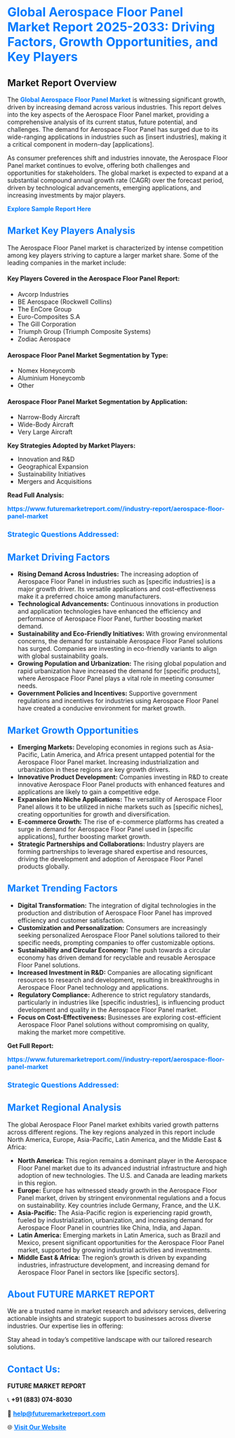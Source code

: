 <h1 style="color: #007BFF;">Global Aerospace Floor Panel Market Report 2025-2033: Driving Factors, Growth Opportunities, and Key Players</h1>

<section id="overview">
<h2>Market Report Overview</h2>
<p>The <a href="https://www.futuremarketreport.com//industry-report/aerospace-floor-panel-market" style="color: #007BFF; text-decoration: none;"><strong>Global Aerospace Floor Panel Market</strong></a> is witnessing significant growth, driven by increasing demand across various industries. This report delves into the key aspects of the Aerospace Floor Panel market, providing a comprehensive analysis of its current status, future potential, and challenges. The demand for Aerospace Floor Panel has surged due to its wide-ranging applications in industries such as [insert industries], making it a critical component in modern-day [applications].</p>
<p>As consumer preferences shift and industries innovate, the Aerospace Floor Panel market continues to evolve, offering both challenges and opportunities for stakeholders. The global market is expected to expand at a substantial compound annual growth rate (CAGR) over the forecast period, driven by technological advancements, emerging applications, and increasing investments by major players.</p>
</section>

<section id="overview">
<p><a href="https://www.futuremarketreport.com//request-sample/reportId=89411" style="color: #007BFF; text-decoration: none;"><strong>Explore Sample Report Here</strong></a></p>
</section>

<section id="key-players">
<h2 style="color: #007BFF;">Market Key Players Analysis</h2>
<p>The Aerospace Floor Panel market is characterized by intense competition among key players striving to capture a larger market share. Some of the leading companies in the market include:</p>
<h4>Key Players Covered in the Aerospace Floor Panel Report:</h4>
<ul><li>Avcorp Industries</li><li>BE Aerospace (Rockwell Collins)</li><li>The EnCore Group</li><li>Euro-Composites S.A</li><li>The Gill Corporation</li><li>Triumph Group (Triumph Composite Systems)</li><li>Zodiac Aerospace</li></ul>
<h4>Aerospace Floor Panel Market Segmentation by Type:</h4>
<ul><li>Nomex Honeycomb</li><li>Aluminium Honeycomb</li><li>Other</li></ul>

<h4>Aerospace Floor Panel Market Segmentation by Application:</h4>
<ul><li>Narrow-Body Aircraft</li><li>Wide-Body Aircraft</li><li>Very Large Aircraft</li></ul>
<p><strong>Key Strategies Adopted by Market Players:</strong></p>
<ul>
<li>Innovation and R&D</li>
<li>Geographical Expansion</li>
<li>Sustainability Initiatives</li>
<li>Mergers and Acquisitions</li>
</ul>
</section>

<section>
<p><strong>Read Full Analysis: </strong></p><a href="https://www.futuremarketreport.com//industry-report/aerospace-floor-panel-market" style="color: #007BFF; text-decoration: none;"><strong>https://www.futuremarketreport.com//industry-report/aerospace-floor-panel-market</strong></a>
<h3 style="color: #007BFF;">Strategic Questions Addressed:</h3>
</section>

<section id="driving-factors">
<h2 style="color: #007BFF;">Market Driving Factors</h2>
<ul>
<li><strong>Rising Demand Across Industries:</strong> The increasing adoption of Aerospace Floor Panel in industries such as [specific industries] is a major growth driver. Its versatile applications and cost-effectiveness make it a preferred choice among manufacturers.</li>
<li><strong>Technological Advancements:</strong> Continuous innovations in production and application technologies have enhanced the efficiency and performance of Aerospace Floor Panel, further boosting market demand.</li>
<li><strong>Sustainability and Eco-Friendly Initiatives:</strong> With growing environmental concerns, the demand for sustainable Aerospace Floor Panel solutions has surged. Companies are investing in eco-friendly variants to align with global sustainability goals.</li>
<li><strong>Growing Population and Urbanization:</strong> The rising global population and rapid urbanization have increased the demand for [specific products], where Aerospace Floor Panel plays a vital role in meeting consumer needs.</li>
<li><strong>Government Policies and Incentives:</strong> Supportive government regulations and incentives for industries using Aerospace Floor Panel have created a conducive environment for market growth.</li>
</ul>
</section>

<section id="growth-opportunities">
<h2 style="color: #007BFF;">Market Growth Opportunities</h2>
<ul>
<li><strong>Emerging Markets:</strong> Developing economies in regions such as Asia-Pacific, Latin America, and Africa present untapped potential for the Aerospace Floor Panel market. Increasing industrialization and urbanization in these regions are key growth drivers.</li>
<li><strong>Innovative Product Development:</strong> Companies investing in R&D to create innovative Aerospace Floor Panel products with enhanced features and applications are likely to gain a competitive edge.</li>
<li><strong>Expansion into Niche Applications:</strong> The versatility of Aerospace Floor Panel allows it to be utilized in niche markets such as [specific niches], creating opportunities for growth and diversification.</li>
<li><strong>E-commerce Growth:</strong> The rise of e-commerce platforms has created a surge in demand for Aerospace Floor Panel used in [specific applications], further boosting market growth.</li>
<li><strong>Strategic Partnerships and Collaborations:</strong> Industry players are forming partnerships to leverage shared expertise and resources, driving the development and adoption of Aerospace Floor Panel products globally.</li>
</ul>
</section>

<section id="trending-factors">
<h2 style="color: #007BFF;">Market Trending Factors</h2>
<ul>
<li><strong>Digital Transformation:</strong> The integration of digital technologies in the production and distribution of Aerospace Floor Panel has improved efficiency and customer satisfaction.</li>
<li><strong>Customization and Personalization:</strong> Consumers are increasingly seeking personalized Aerospace Floor Panel solutions tailored to their specific needs, prompting companies to offer customizable options.</li>
<li><strong>Sustainability and Circular Economy:</strong> The push towards a circular economy has driven demand for recyclable and reusable Aerospace Floor Panel solutions.</li>
<li><strong>Increased Investment in R&D:</strong> Companies are allocating significant resources to research and development, resulting in breakthroughs in Aerospace Floor Panel technology and applications.</li>
<li><strong>Regulatory Compliance:</strong> Adherence to strict regulatory standards, particularly in industries like [specific industries], is influencing product development and quality in the Aerospace Floor Panel market.</li>
<li><strong>Focus on Cost-Effectiveness:</strong> Businesses are exploring cost-efficient Aerospace Floor Panel solutions without compromising on quality, making the market more competitive.</li>
</ul>
</section>

<section>
<p><strong>Get Full Report: </strong></p><a href="https://www.futuremarketreport.com//industry-report/aerospace-floor-panel-market" style="color: #007BFF; text-decoration: none;"><strong>https://www.futuremarketreport.com//industry-report/aerospace-floor-panel-market</strong></a>
<h3 style="color: #007BFF;">Strategic Questions Addressed:</h3>
</section>


<section id="regional-analysis">
<h2 style="color: #007BFF;">Market Regional Analysis</h2>
<p>The global Aerospace Floor Panel market exhibits varied growth patterns across different regions. The key regions analyzed in this report include North America, Europe, Asia-Pacific, Latin America, and the Middle East & Africa:</p>
<ul>
<li><strong>North America:</strong> This region remains a dominant player in the Aerospace Floor Panel market due to its advanced industrial infrastructure and high adoption of new technologies. The U.S. and Canada are leading markets in this region.</li>
<li><strong>Europe:</strong> Europe has witnessed steady growth in the Aerospace Floor Panel market, driven by stringent environmental regulations and a focus on sustainability. Key countries include Germany, France, and the U.K.</li>
<li><strong>Asia-Pacific:</strong> The Asia-Pacific region is experiencing rapid growth, fueled by industrialization, urbanization, and increasing demand for Aerospace Floor Panel in countries like China, India, and Japan.</li>
<li><strong>Latin America:</strong> Emerging markets in Latin America, such as Brazil and Mexico, present significant opportunities for the Aerospace Floor Panel market, supported by growing industrial activities and investments.</li>
<li><strong>Middle East & Africa:</strong> The region’s growth is driven by expanding industries, infrastructure development, and increasing demand for Aerospace Floor Panel in sectors like [specific sectors].</li>
</ul>
</section>

<footer>
<h2 style="color: #007BFF;">About FUTURE MARKET REPORT</h2>
<p>We are a trusted name in market research and advisory services, delivering actionable insights and strategic support to businesses across diverse industries. Our expertise lies in offering:</p>

<p>Stay ahead in today’s competitive landscape with our tailored research solutions.</p>

<h2 style="color: #007BFF;">Contact Us:</h2>
<p><strong>FUTURE MARKET REPORT</strong></p>
<p>📞 <strong>+91 (883) 074-8030</strong></p>
<p>📧 <strong><a href="mailto:help@futuremarketreport.com" style="color: #007BFF;">help@futuremarketreport.com</a></strong></p>
<p>🌐 <strong><a href="https://www.futuremarketreport.com/" style="color: #007BFF;">Visit Our Website</a></strong></p>
</footer>